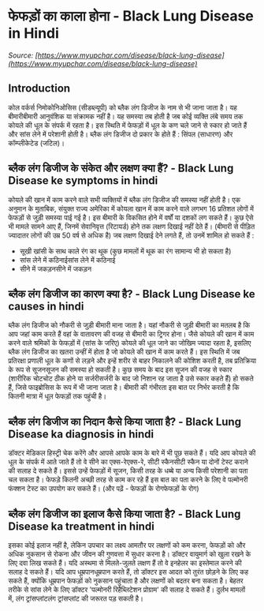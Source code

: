 # फेफड़ों का काला होना - Black Lung Disease in Hindi
_Source: [https://www.myupchar.com/disease/black-lung-disease](https://www.myupchar.com/disease/black-lung-disease)_

## Introduction
कोल वर्कर्स निमोकोनिओसिस (सीडब्ल्यूपी) को ब्लैक लंग डिजीज के नाम से भी जाना जाता है। यह बीमारीबीमारी आनुवंशिक या संक्रामक नहीं है। यह समस्या तब होती है जब कोई व्यक्ति लंबे समय तक कोयले की धूल के संपर्क में रहता है। इस स्थिति में फेफड़ों में धूल के कण चले जाने से स्कार हो जाते हैं और सांस लेने में परेशानी होती है। ब्लैक लंग डिजीज दो प्रकार के होते हैं : सिंपल (साधारण) और कॉम्प्लीकेटेड (जटिल)।

## ब्लैक लंग डिजीज के संकेत और लक्षण क्या हैं? - Black Lung Disease ke symptoms in hindi
कोयले की खान में काम करने वाले सभी व्यक्तियों में ब्लैक लंग डिजीज की समस्या नहीं होती है। एक अनुमान के मुताबिक, संयुक्त राज्य अमेरिका में कोयला खान में काम करने वाले लगभग 16 प्रतिशत लोगों में फेफड़ों से जुड़ी समस्या पाई गई है।
इस बीमारी के विकसित होने में वर्षों या दशकों लग सकते हैं। कुछ ऐसे भी मामले सामने आए हैं, जिनमें सेवानिवृत्त (रिटायर्ड) होने तक लक्षण दिखाई नहीं देते हैं। (बीमारी से पीड़ित ज्यादातर लोगों की उम्र 50 वर्ष से अधिक है)
जब लक्षण दिखाई देने लगते हैं, तो उनमें शामिल हो सकते हैं :
- सूखी खांसी के साथ काले रंग का थूक (कुछ मामलों में थूक का रंग सामान्य भी हो सकता है)
- सांस लेने में कठिनाईसांस लेने में कठिनाई
- सीने में जकड़नसीने में जकड़न

## ब्लैक लंग डिजीज का कारण क्या है? - Black Lung Disease ke causes in hindi
ब्लैक लंग डिजीज को नौकरी से जुड़ी बीमारी माना जाता है। यहां नौकरी से जुड़ी बीमारी का मतलब है कि आप जहां काम करते हैं वहां के वातावरण की वजह से बीमारी का ट्रिगर होना।
जैसे कोयले की खान में काम करने वाले श्रमिकों के फेफड़ों में (सांस के जरिए) कोयले की धूल जाने का ​जोखिम ज्यादा रहता है, इसलिए ब्लैक लंग डिजीज का खतरा उन्हीं में होता है जो कोयले की खान में काम करते हैं।
इस स्थिति में जब प्रतिरक्षा प्रणाली धूल के कणों से लड़ने और इन्हें शरीर से बाहर निकालने की कोशिश करती है, तब प्रतिक्रिया के रूप से सूजनसूजन की समस्या हो सकती है। कुछ समय के बाद इस सूजन की वजह से स्कार (शारीरिक चोटचोट ठीक होने या सर्जरीसर्जरी के बाद जो निशान रह जाता है उसे स्कार कहते हैं) हो सकते हैं, जिसे फाइब्रोसिस के रूप में भी जाना जाता है। बीमारी की गंभीरता इस बात पर निर्भर करती है कि कितनी मात्रा में धूल फेफड़ों तक पहुंची है।

## ब्लैक लंग डिजीज का निदान कैसे किया जाता है? - Black Lung Disease ka diagnosis in hindi
डॉक्टर मेडिकल हिस्ट्री चेक करेंगे और आपसे आपके काम के बारे में भी पूछ सकते हैं। यदि आप कोयले की धूल के संपर्क में आते जाते हैं तो वे सीने का एक्स-रेएक्स-रे, सीटी स्कैनसीटी स्कैन या दोनों टेस्ट कराने की सलाह दे सकते हैं। इससे उन्हें फेफड़ों में सूजन, किसी तरह के धब्बे या अन्य किसी परेशानी का पता चल सकता है।
फेफड़े कितनी अच्छी तरह से काम कर रहे हैं इस बात का पता करने के लिए वे पल्मोनरी फंक्शन टेस्ट का उपयोग कर सकते हैं।
(और पढ़ें - फेफड़ों के रोगफेफड़ों के रोग)

## ब्लैक लंग डिजीज का इलाज कैसे किया जाता है? - Black Lung Disease ka treatment in hindi
इसका कोई इलाज नहीं है, लेकिन उपचार का लक्ष्य आमतौर पर लक्षणों को कम करना, फेफड़ों को और अधिक नुकसान से रोकना और जीवन की गुणवत्ता में सुधार करना है।
डॉक्टर वायुमार्ग को खुला रखने के लिए दवा लिख सकते हैं। यदि अस्थमा से मिलते-जुलते लक्षण हैं तो वे इनहेलर का इस्तेमाल करने की सलाह दे सकते हैं।
यदि आप धूम्रपानधूम्रपान करते हैं, तो डॉक्टर इस आदत को तुरंत छोड़ने के लिए कह सकते हैं, क्योंकि धूम्रपान फेफड़ों को नुकसान पहुंचाता है और लक्षणों को बदतर बना सकता है।
बेहतर तरीके से सांस लेने के लिए डॉक्टर 'पल्मोनरी रिहैब्लिटेशन प्रोग्राम' की सलाह दे सकते हैं। दुर्लभ मामलों में, लंग ट्रांसप्लांटलंग ट्रांसप्लांट की जरूरत पड़ सकती है।


